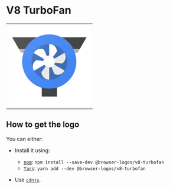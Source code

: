 V8 TurboFan
===========

<table>
    <tr height=230>
        <td>
            <a href="https://github.com/alrra/browser-logos/tree/7e5fd5139ab9460baee6d1685df6abe3c12c8804/src/v8-turbofan">
                <img width=220 src="https://raw.githubusercontent.com/alrra/browser-logos/7e5fd5139ab9460baee6d1685df6abe3c12c8804/src/v8-turbofan/v8-turbofan.svg?sanitize=true" alt="V8 TurboFan browser logo">
            </a>
        </td>
    </tr>
</table>

How to get the logo
-------------------

You can either:

* Install it using:

  * [`npm`][npm]: `npm install --save-dev @browser-logos/v8-turbofan`
  * [`Yarn`][yarn]: `yarn add --dev @browser-logos/v8-turbofan`

* Use [`cdnjs`][cdnjs].

<!-- Link labels: -->

[cdnjs]: https://cdnjs.com/libraries/browser-logos
[npm]: https://www.npmjs.com/
[yarn]: https://yarnpkg.com/
